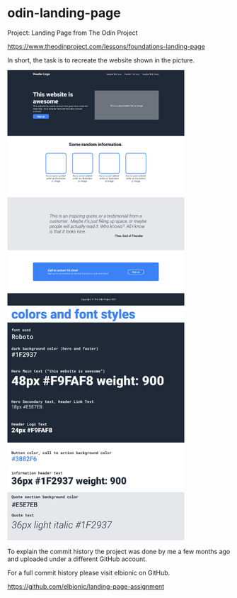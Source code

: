 # odin-landing-page

Project: Landing Page from The Odin Project

https://www.theodinproject.com/lessons/foundations-landing-page

In short, the task is to recreate the website shown in the picture.

<p float="left">
  <img alt="landing page image from Odin" src="images/01.png" width="400" />
  <img alt="fonts and colors from Odin" src="images/02.png" width="400" /> 
</p>

To explain the commit history the project was done by me a few months ago and uploaded under a different GitHub account.

For a full commit history please visit elbionic on GitHub.

https://github.com/elbionic/landing-page-assignment




